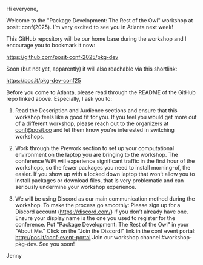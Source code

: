 Hi everyone,

Welcome to the "Package Development: The Rest of the Owl" workshop at posit::conf(2025). I’m very excited to see you in Atlanta next week!

This GitHub repository will be our home base during the workshop and I encourage you to bookmark it now:

https://github.com/posit-conf-2025/pkg-dev

Soon (but not yet, apparently) it will also reachable via this shortlink:

https://pos.it/pkg-dev-conf25

Before you come to Atlanta, please read through the README of the GitHub repo linked above. Especially, I ask you to:

1) Read the Description and Audience sections and ensure that this workshop feels like a good fit for you. If you feel you would get more out of a different workshop, please reach out to the organizers at conf@posit.co and let them know you're interested in switching workshops.

2) Work through the Prework section to set up your computational environment on the laptop you are bringing to the workshop. The conference WiFi will experience significant traffic in the first hour of the workshops, so the fewer packages you need to install morning-of, the easier. If you show up with a locked down laptop that won’t allow you to install packages or download files, that is very problematic and can seriously undermine your workshop experience.

3) We will be using Discord as our main communication method during the workshop. To make the process go smoothly:
Please sign up for a Discord account (https://discord.com/) if you don’t already have one.
Ensure your display name is the one you used to register for the conference.
Put "Package Development: The Rest of the Owl" in your "About Me."
Click on the "Join the Discord!" link in the conf event portal: http://pos.it/conf-event-portal
Join our workshop channel #workshop-pkg-dev.
See you soon!

Jenny
